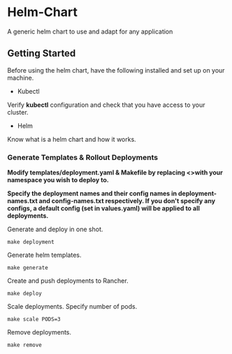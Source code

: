 # Helm-Chart

A generic helm chart to use and adapt for any application

## Getting Started

Before using the helm chart, have the following installed and set up on your machine.

* Kubectl

Verify **kubectl** configuration and check that you have access to your cluster.

* Helm

Know what is a helm chart and how it works.

### Generate Templates & Rollout Deployments

**Modify templates/deployment.yaml & Makefile by replacing <<your-namespace>>with your namespace you wish to deploy to.**

**Specify the deployment names and their config names in deployment-names.txt and config-names.txt respectively. If you don't specify any configs, a default config (set in values.yaml) will be applied to all deployments.**

Generate and deploy in one shot.

```
make deployment
```

Generate helm templates.

```
make generate
```

Create and push deployments to Rancher.
```
make deploy
```

Scale deployments. Specify number of pods.
```
make scale PODS=3
```

Remove deployments.
```
make remove
```
